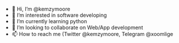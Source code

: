 - 👋 Hi, I’m @kemzymoore
- 👀 I’m interested in software developing
- 🌱 I’m currently learning python
- 💞️ I’m looking to collaborate on Web/App development
- 📫 How to reach me (Twitter @kemzymoore, Telegram @xoomlige

<!---
kemzymoore/kemzymoore is a ✨ special ✨ repository because its `README.md` (this file) appears on your GitHub profile.
You can click the Preview link to take a look at your changes.
--->
